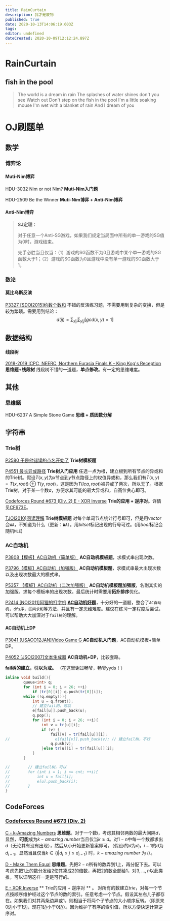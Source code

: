 ```yaml
---
title: RainCurtain
description: 我才是废物
published: true
date: 2020-10-13T14:06:19.603Z
tags: 
editor: undefined
dateCreated: 2020-10-09T12:12:24.897Z
---
```


# RainCurtain

## fish in the pool
> The world is a dream in rain
 The splashes of water shines don't you see
 Watch out
Don't step on the fish in the pool
I'm a little soaking mouse
I'm wet with a blanket of rain
And I dream of you

# OJ刷题单



## 数学

### 博弈论

#### Muti-Nim博弈

HDU-3032 Nim or not Nim? **Muti-Nim入门题**

HDU-2509 Be the Winner **Muti-Nim博弈 + Anti-Nim博弈**

#### Anti-Nim博弈

> **SJ定理：**
>
> 对于任意一个Anti-SG游戏，如果我们规定当局面中所有的单一游戏的SG值为0时，游戏结束。
>
> 先手必胜当且仅当：（1）游戏的SG函数不为0且游戏中某个单一游戏的SG函数大于1；（2）游戏的SG函数为0且游戏中没有单一游戏的SG函数大于1。



### 数论

#### 莫比乌斯反演

[P3327 [SDOI2015]约数个数和](https://www.luogu.com.cn/problem/P3327) 不错的反演练习题，不需要用到复杂的变换，但是较为繁琐。需要用到结论：
$$
d(ij) = \sum_{x|i}\sum_{y|j}[gcd(x,y)=1]
$$


## 数据结构

#### 线段树

[2018-2019 ICPC, NEERC, Northern Eurasia Finals K - King Kog's Reception](https://codeforces.com/contest/1089/problem/K)  **思维题+线段树** 线段树不错的一道题，**单点修改**。有一定的思维难度。



## 其他

### 思维题

HDU-6237 A Simple Stone Game **思维 + 质因数分解**





## 字符串

### Trie树

[P2580 于是他错误的点名开始了](https://www.luogu.com.cn/problem/P2580)   **Trie树模板题**

[P4551 最长异或路径](https://www.luogu.com.cn/problem/P4551)  **Trie树入门应用**  任选一点为根，建立根到所有节点的异或和的Trie树。假设$T(x,y)$为$x$节点到$y$节点路径上的权值异或和，那么我们有$T(x,y)=T(x,root)\oplus T(y,root)$，这是因为$T(lca,root)$被异或了两次，所以无了。根据Trie树，对于某一个数$a$，方便求其可能的最大异或和，自高位贪心即可。

[Codeforces Round #673 (Div. 2) E - XOR Inverse](https://codeforces.com/contest/1417/problem/E) **Trie的应用 + 逆序对**。详情见[CF673E](#CF673E)。

[TJOI2010\]阅读理解](https://www.luogu.com.cn/problem/P3879)  **Trie树模板题** 对每个单词节点统计行号即可，但是用$vector$会`WA`，不知道为什么（更新：**`WA`**）。用$bitset$标记出现的行号可过。(用$bool$标记会随机`MLE`)

### AC自动机

[P3808【模板】AC自动机（简单版）](https://www.luogu.com.cn/problem/P3808)  **AC自动机模板题**，求模式串出现次数。

[P3796【模板】AC自动机（加强版）](https://www.luogu.com.cn/problem/P3796)  **AC自动机模板题**，求模式串最大出现次数以及出现次数最大的模式串。

[P5357 【模板】AC自动机（二次加强版）](https://www.luogu.com.cn/problem/P5357)  **AC自动机模板题加强版**，名副其实的加强版。求每个模板串的出现次数。最后统计时需要用**拓扑排序**优化。

[P2414 [NOI2011]阿狸的打字机](https://www.luogu.com.cn/problem/P2414)  **<u>AC自动机好题</u>**，十分好的一道题，整合了`AC自动机`，`dfs序`，`区间求和`等方法，并且有一定思维难度。建议在练习一定程度后尝试，可以帮助大大加深对于`fail树`的理解。

#### AC自动机上DP

[P3041 [USACO12JAN]Video Game G ](https://www.luogu.com.cn/problem/P3041) **AC自动机入门题**，AC自动机模板+简单DP。

[P4052 [JSOI2007]文本生成器](https://www.luogu.com.cn/problem/P4052)  **AC自动机+DP**，比较套路。

**fail树的建立，引以为戒。**
（在这里谢过畅爷，畅爷yyds！）

```c++
inline void build(){
        queue<int> q;
        for (int i = 0; i < 26; ++i)
            if (tr[0][i]) q.push(tr[0][i]);
        while (!q.empty()){
            int u = q.front();
            // 建立fail树，可以
            e[fail[u]].push_back(u);
            q.pop();
            for (int i = 0; i < 26; ++i){
                int v = tr[u][i];
                if (v) {
                    fail[v] = tr[fail[u]][i];
//                    e[fail[v]].push_back(v); // 建立fail树，不行
                    q.push(v);
                }else tr[u][i] = tr[fail[u]][i];
            }
        }

//        // 建立fail树，可以
//        for (int i = 1; i <= cnt; ++i){
//            int u = fail[i];
//            e[u].push_back(i);
//        }
}
```





## CodeForces

### [Codeforces Round #673 (Div. 2)](https://codeforces.com/contest/1417)

[C - k-Amazing Numbers](https://codeforces.com/contest/1417/problem/C) **思维题**。对于一个数$i$，考虑其相邻两数的最大间隔$d$，显然，$i$**可能**成为$k-amazing\ number$当且仅当$k\ge d$。对$1-n$中每一个数都求出$d$（无论其有没有出现），然后从小开始更新答案即可。（假设$i$的$d$为$d_i$，$i-1$的$d$为$d_{i-1}$，显然当且仅当$k \in \{j|d_i\leq j \leq d_{i-1}\}$ 时，$k-amazing\ number$ 为 $i$）。

[D - Make Them Equal](https://codeforces.com/contest/1417/problem/D) **思维题**。先把$2-n$所有的数弄到$1$上，再分配下去。可以考虑先把$1$上的数分发给$2$使其凑成$2$的倍数，再把$2$的数全部给$1$，对$3,...,n$以此类推，可以证明这样一定是可行的。

[E - XOR Inverse](https://codeforces.com/contest/1417/problem/E)  <span id="CF673E">** Trie的应用 + 逆序对 **</span> 。 对所有的数建立$trie$，对每一个节点按顺序维护经过这个节点的数的索引。任意考虑一个节点。假设其左右儿子都存在。如果我们对其两条边异或$1$，则相当于将两个子节点的大小顺序反转。（即原来$0$边小于$1$边，现在$1$边小于$0$边）。因为维护了有序的索引值，所以方便快速计算逆序对。